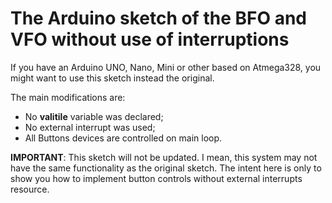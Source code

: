 # The Arduino sketch of the BFO and VFO without use of interruptions

If you have an Arduino UNO, Nano, Mini or other based on Atmega328, you might want to use this sketch instead the original.

The main modifications are: 

- No __valitile__ variable was declared;
- No external interrupt was used; 
- All Buttons devices are controlled on main loop.

__IMPORTANT__:
This sketch will not be updated. I mean, this system may not have the same functionality as the original sketch. The intent here is only to show you how to implement button controls without external interrupts resource.





